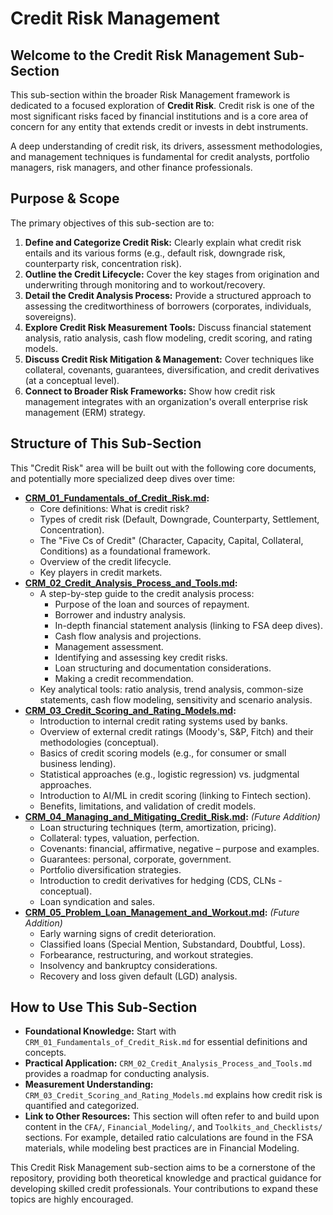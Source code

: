 # Credit Risk Management

## Welcome to the Credit Risk Management Sub-Section

This sub-section within the broader Risk Management framework is dedicated to a focused exploration of **Credit Risk**. Credit risk is one of the most significant risks faced by financial institutions and is a core area of concern for any entity that extends credit or invests in debt instruments.

A deep understanding of credit risk, its drivers, assessment methodologies, and management techniques is fundamental for credit analysts, portfolio managers, risk managers, and other finance professionals.

## Purpose & Scope

The primary objectives of this sub-section are to:

1.  **Define and Categorize Credit Risk:** Clearly explain what credit risk entails and its various forms (e.g., default risk, downgrade risk, counterparty risk, concentration risk).
2.  **Outline the Credit Lifecycle:** Cover the key stages from origination and underwriting through monitoring and to workout/recovery.
3.  **Detail the Credit Analysis Process:** Provide a structured approach to assessing the creditworthiness of borrowers (corporates, individuals, sovereigns).
4.  **Explore Credit Risk Measurement Tools:** Discuss financial statement analysis, ratio analysis, cash flow modeling, credit scoring, and rating models.
5.  **Discuss Credit Risk Mitigation & Management:** Cover techniques like collateral, covenants, guarantees, diversification, and credit derivatives (at a conceptual level).
6.  **Connect to Broader Risk Frameworks:** Show how credit risk management integrates with an organization's overall enterprise risk management (ERM) strategy.

## Structure of This Sub-Section

This "Credit Risk" area will be built out with the following core documents, and potentially more specialized deep dives over time:

*   **[CRM_01_Fundamentals_of_Credit_Risk.md](./CRM_01_Fundamentals_of_Credit_Risk.md):**
    *   Core definitions: What is credit risk?
    *   Types of credit risk (Default, Downgrade, Counterparty, Settlement, Concentration).
    *   The "Five Cs of Credit" (Character, Capacity, Capital, Collateral, Conditions) as a foundational framework.
    *   Overview of the credit lifecycle.
    *   Key players in credit markets.
*   **[CRM_02_Credit_Analysis_Process_and_Tools.md](./CRM_02_Credit_Analysis_Process_and_Tools.md):**
    *   A step-by-step guide to the credit analysis process:
        *   Purpose of the loan and sources of repayment.
        *   Borrower and industry analysis.
        *   In-depth financial statement analysis (linking to FSA deep dives).
        *   Cash flow analysis and projections.
        *   Management assessment.
        *   Identifying and assessing key credit risks.
        *   Loan structuring and documentation considerations.
        *   Making a credit recommendation.
    *   Key analytical tools: ratio analysis, trend analysis, common-size statements, cash flow modeling, sensitivity and scenario analysis.
*   **[CRM_03_Credit_Scoring_and_Rating_Models.md](./CRM_03_Credit_Scoring_and_Rating_Models.md):**
    *   Introduction to internal credit rating systems used by banks.
    *   Overview of external credit ratings (Moody's, S&P, Fitch) and their methodologies (conceptual).
    *   Basics of credit scoring models (e.g., for consumer or small business lending).
    *   Statistical approaches (e.g., logistic regression) vs. judgmental approaches.
    *   Introduction to AI/ML in credit scoring (linking to Fintech section).
    *   Benefits, limitations, and validation of credit models.
*   **[CRM_04_Managing_and_Mitigating_Credit_Risk.md](./CRM_04_Managing_and_Mitigating_Credit_Risk.md):** *(Future Addition)*
    *   Loan structuring techniques (term, amortization, pricing).
    *   Collateral: types, valuation, perfection.
    *   Covenants: financial, affirmative, negative – purpose and examples.
    *   Guarantees: personal, corporate, government.
    *   Portfolio diversification strategies.
    *   Introduction to credit derivatives for hedging (CDS, CLNs - conceptual).
    *   Loan syndication and sales.
*   **[CRM_05_Problem_Loan_Management_and_Workout.md](./CRM_05_Problem_Loan_Management_and_Workout.md):** *(Future Addition)*
    *   Early warning signs of credit deterioration.
    *   Classified loans (Special Mention, Substandard, Doubtful, Loss).
    *   Forbearance, restructuring, and workout strategies.
    *   Insolvency and bankruptcy considerations.
    *   Recovery and loss given default (LGD) analysis.

## How to Use This Sub-Section

*   **Foundational Knowledge:** Start with `CRM_01_Fundamentals_of_Credit_Risk.md` for essential definitions and concepts.
*   **Practical Application:** `CRM_02_Credit_Analysis_Process_and_Tools.md` provides a roadmap for conducting analysis.
*   **Measurement Understanding:** `CRM_03_Credit_Scoring_and_Rating_Models.md` explains how credit risk is quantified and categorized.
*   **Link to Other Resources:** This section will often refer to and build upon content in the `CFA/`, `Financial_Modeling/`, and `Toolkits_and_Checklists/` sections. For example, detailed ratio calculations are found in the FSA materials, while modeling best practices are in Financial Modeling.

This Credit Risk Management sub-section aims to be a cornerstone of the repository, providing both theoretical knowledge and practical guidance for developing skilled credit professionals. Your contributions to expand these topics are highly encouraged.
